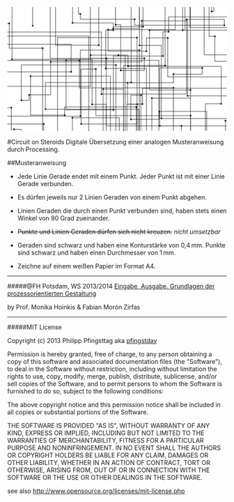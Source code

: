 ![image](screenshot.png)

#Circuit on Steroids
Digitale Übersetzung einer analogen Musteranweisung durch Processing.


##Musteranweisung
 
* Jede Linie Gerade endet mit einem Punkt. Jeder Punkt ist mit einer Linie Gerade verbunden.

* Es dürfen jeweils nur 2 Linien Geraden von einem Punkt abgehen. 

* Linien Geraden die durch einen Punkt verbunden sind, 
haben stets einen Winkel von 90 Grad zueinander.

* ~~Punkte und Linien Geraden dürfen sich nicht kreuzen.~~ *nicht umsetzbar*

* Geraden sind schwarz und haben eine Konturstärke von 0,4 mm.
Punkte sind schwarz und haben einen Durchmesser von 1 mm.

* Zeichne auf einem weißen Papier im Format A4. 


--- 

#####@FH Potsdam, WS 2013/2014 
[Eingabe, Ausgabe. Grundlagen der prozessorientierten Gestaltung](https://incom.org/workspace/4693)

by Prof. Monika Hoinkis & Fabian Morón Zirfas

---

#####MIT License

Copyright (c) 2013 Philipp Pfingsttag aka [pfingstday](https://github.com/pfingstday)

Permission is hereby granted, free of charge, to any person obtaining a copy of
this software and associated documentation files (the "Software"), to deal in
the Software without restriction, including without limitation the rights to
use, copy, modify, merge, publish, distribute, sublicense, and/or sell copies of
the Software, and to permit persons to whom the Software is furnished to do so,
subject to the following conditions:

The above copyright notice and this permission notice shall be included in all
copies or substantial portions of the Software.

THE SOFTWARE IS PROVIDED "AS IS", WITHOUT WARRANTY OF ANY KIND, EXPRESS OR
IMPLIED, INCLUDING BUT NOT LIMITED TO THE WARRANTIES OF MERCHANTABILITY, FITNESS
FOR A PARTICULAR PURPOSE AND NONINFRINGEMENT. IN NO EVENT SHALL THE AUTHORS OR
COPYRIGHT HOLDERS BE LIABLE FOR ANY CLAIM, DAMAGES OR OTHER LIABILITY, WHETHER
IN AN ACTION OF CONTRACT, TORT OR OTHERWISE, ARISING FROM, OUT OF OR IN
CONNECTION WITH THE SOFTWARE OR THE USE OR OTHER DEALINGS IN THE SOFTWARE.

see also <http://www.opensource.org/licenses/mit-license.php>